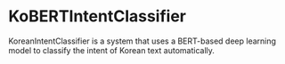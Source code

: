 # KoBERTIntentClassifier
KoreanIntentClassifier is a system that uses a BERT-based deep learning model to classify the intent of Korean text automatically.
